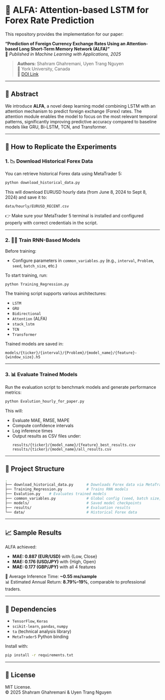 # 💱 ALFA: Attention-based LSTM for Forex Rate Prediction

This repository provides the implementation for our paper:

**“Prediction of Foreign Currency Exchange Rates Using an Attention-based Long Short-Term Memory Network (ALFA)”**  
📄 _Published in Machine Learning with Applications, 2025_

> **Authors:** Shahram Ghahremani, Uyen Trang Nguyen  
> 📌 York University, Canada  
> 🔗 [DOI Link](https://doi.org/10.1016/j.mlwa.2025.100648)

---

## 📌 Abstract

We introduce **ALFA**, a novel deep learning model combining LSTM with an attention mechanism to predict foreign exchange (Forex) rates. The attention module enables the model to focus on the most relevant temporal patterns, significantly improving predictive accuracy compared to baseline models like GRU, Bi-LSTM, TCN, and Transformer.

---

## 🧪 How to Replicate the Experiments

### 1. 📉 Download Historical Forex Data

You can retrieve historical Forex data using MetaTrader 5:

```bash
python download_historical_data.py
```

This will download EURUSD hourly data (from June 8, 2024 to Sept 8, 2024) and save it to:
```
data/hourly/EURUSD_RECENT.csv
```

👉 Make sure your MetaTrader 5 terminal is installed and configured properly with correct credentials in the script.

---

### 2. 🏋️‍♂️ Train RNN-Based Models

Before training:
- Configure parameters in `common_variables.py` (e.g., `interval`, `Problem`, `seed`, `batch_size`, etc.)

To start training, run:

```bash
python Training_Regression.py
```

The training script supports various architectures:
- `LSTM`
- `GRU`
- `Bidirectional`
- `Attention` (ALFA)
- `stack_lstm`
- `TCN`
- `Transformer`

Trained models are saved in:
```
models/{ticker}/{interval}/{Problem}/{model_name}/{feature}-{window_size}.h5
```

---

### 3. 📊 Evaluate Trained Models

Run the evaluation script to benchmark models and generate performance metrics:

```bash
python Evalution_hourly_for_paper.py
```

This will:
- Evaluate MAE, RMSE, MAPE
- Compute confidence intervals
- Log inference times
- Output results as CSV files under:
  ```
  results/{ticker}/{model_name}/{feature}_best_results.csv
  results/{ticker}/{model_name}/all_results.csv
  ```

---

## 📁 Project Structure

```bash
.
├── download_historical_data.py      # Downloads Forex data via MetaTrader5
├── Training_Regression.py           # Trains RNN models
├── Evalution.py    # Evaluates trained models
├── common_variables.py              # Global config (seed, batch size, paths)
├── models/                          # Saved model checkpoints
├── results/                         # Evaluation results
└── data/                            # Historical Forex data
```

---

## 📈 Sample Results

ALFA achieved:
- **MAE: 0.887 (EUR/USD)** with {Low, Close}
- **MAE: 0.176 (USD/JPY)** with {High, Open}
- **MAE: 0.177 (GBP/JPY)** with all 4 features

📌 Average Inference Time: **~0.55 ms/sample**  
📊 Estimated Annual Return: **8.79%–19%**, comparable to professional traders.

---

## 🔧 Dependencies

- `TensorFlow`, `Keras`
- `scikit-learn`, `pandas`, `numpy`
- `ta` (technical analysis library)
- `MetaTrader5` Python binding

Install with:

```bash
pip install -r requirements.txt
```

---

## 📜 License

MIT License.  
© 2025 Shahram Ghahremani & Uyen Trang Nguyen
